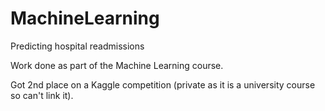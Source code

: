 # MachineLearning
Predicting hospital readmissions

Work done as part of the Machine Learning course.

Got 2nd place on a Kaggle competition (private as it is a university course so can't link it).
